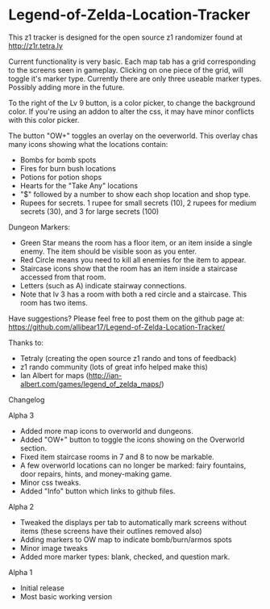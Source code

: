 # Legend-of-Zelda-Location-Tracker

This z1 tracker is designed for the open source z1 randomizer
found at http://z1r.tetra.ly

Current functionality is very basic.  Each map tab has a grid 
corresponding to the screens seen in gameplay.  Clicking on one 
piece of the grid, will toggle it's marker type.  Currently there 
are only three useable marker types.  Possibly adding more in 
the future.

To the right of the Lv 9 button, is a color picker, to change 
the background color. If you're using an addon to alter the css, 
it may have minor conflicts with this color picker.

The button "OW+" toggles an overlay on the oeverworld.  This overlay
chas many icons showing what the locations contain:
- Bombs for bomb spots
- Fires for burn bush locations
- Potions for potion shops
- Hearts for the "Take Any" locations
- "$" followed by a number to show each shop location and shop type.
- Rupees for secrets.  1 rupee for small secrets (10), 2 rupees for
medium secrets (30), and 3 for large secrets (100)

Dungeon Markers:
- Green Star means the room has a floor item, or an item inside a single
enemy.  The item should be visible soon as you enter.
- Red Circle means you need to kill all enemies for the item to appear.
- Staircase icons show that the room has an item inside a staircase 
accessed from that room.
- Letters (such as A) indicate stairway connections.
- Note that lv 3 has a room with both a red circle and a staircase.  This 
room has two items.  

Have suggestions?  Please feel free to post them on the github page at:
https://github.com/allibear17/Legend-of-Zelda-Location-Tracker/

Thanks to:

- Tetraly (creating the open source z1 rando and tons of feedback)
- z1 rando community (lots of great info helped make this)
- Ian Albert for maps (http://ian-albert.com/games/legend_of_zelda_maps/)


Changelog

Alpha 3
- Added more map icons to overworld and dungeons.
- Added "OW+" button to toggle the icons showing on the Overworld section.
- Fixed item staircase rooms in 7 and 8 to now be markable.
- A few overworld locations can no longer be marked:  fairy fountains, 
door repairs, hints, and money-making game.
- Minor css tweaks.
- Added "Info" button which links to github files.

Alpha 2
- Tweaked the displays per tab to automatically mark screens without items (these
screens have their outlines removed also)
- Adding markers to OW map to indicate bomb/burn/armos spots
- Minor image tweaks
- Added more marker types: blank, checked, and question mark.

Alpha 1
- Initial release
- Most basic working version
